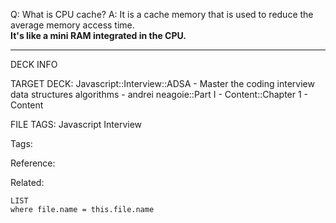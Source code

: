Q: What is CPU cache?
A: It is a cache memory that is used to reduce the average memory access time.  
**It's like a mini RAM integrated in the CPU.**
<!--ID: 1689972344217-->



---

DECK INFO

TARGET DECK: Javascript::Interview::ADSA - Master the coding interview data structures algorithms - andrei neagoie::Part I - Content::Chapter 1 - Content

FILE TAGS: Javascript Interview

Tags:

Reference:

Related:

```dataview
LIST
where file.name = this.file.name
```
